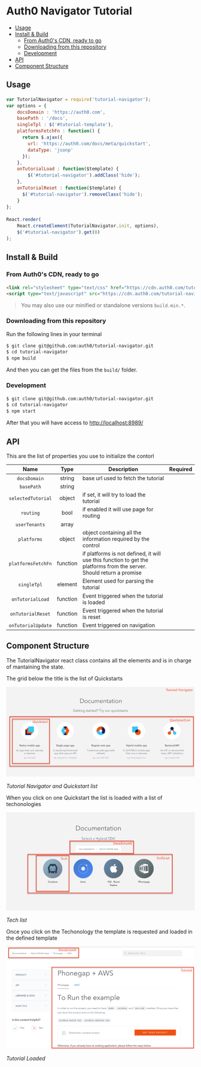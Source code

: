 # Auth0 Navigator Tutorial


- [Usage](#usage)
- [Install & Build](#install-build)
	- [From Auth0's CDN, ready to go](#from-auth0s-cdn-ready-to-go)
	- [Downloading from this repository](#downloading-from-this-repository)
	- [Development](#development)
- [API](#api)
- [Component Structure](#component-structure)


## Usage

```js
var TutorialNavigator = require('tutorial-navigator');  
var options = {
    docsDomain : 'https://auth0.com',
    basePath : '/docs',
    singleTpl : $('#tutorial-template'),
    platformsFetchFn : function() {
      return $.ajax({
        url: 'https://auth0.com/docs/meta/quickstart',
        dataType: 'jsonp'
      });
    },
    onTutorialLoad : function($template) {
        $('#tutorial-navigator').addClass('hide');
    },
    onTutorialReset : function($template) {
      $('#tutorial-navigator').removeClass('hide');
    }
};

React.render(
    React.createElement(TutorialNavigator.init, options),
    $('#tutorial-navigator').get(0)
);
```

## Install & Build

### From Auth0's CDN, ready to go

```html
<link rel="stylesheet" type="text/css" href="https://cdn.auth0.com/tutorial-navigator/0.7.2/build.css">
<script type="text/javascript" src="https://cdn.auth0.com/tutorial-navigator/0.7.2/build.js"></script>
```

> You may also use our minified or standalone versions `build.min.*`.

### Downloading from this repository

Run the following lines in your terminal

```bash
$ git clone git@github.com:auth0/tutorial-navigator.git
$ cd tutorial-navigator
$ npm build
```

And then you can get the files from the `build/` folder.

### Development

```bash
$ git clone git@github.com:auth0/tutorial-navigator.git
$ cd tutorial-navigator
$ npm start
```

After that you will have access to [http://localhost:8989/](http://localhost:8989)

## API

This are the list of properties you use to initialize the contorl

|Name             |Type     |Description|Required|
|:---:|:---:|---|---|
|`docsDomain`       |string   | base url used to fetch the tutorial||
|`basePath`         |string   |||
|`selectedTutorial` |object   | if set, it will try to load the tutorial ||
|`routing`          |bool     | if enabled it will use page for routing||
|`userTenants`      |array    |||
|`platforms`        |object   | object containing all the information required by the control||
|`platformsFetchFn` |function | if platforms is not defined, it will use this function to get the platforms from the server. Should return a promise||
|`singleTpl`        |element  | Element used for parsing the tutorial||
|`onTutorialLoad`   |function | Event triggered when the tutorial is loaded||
|`onTutorialReset`  |function | Event triggered when the tutorial is reset||
|`onTutorialUpdate` |function | Event triggered on navigation| |

## Component Structure

The TutorialNavigator react class contains all the elements and is in charge of mantaining the state.

The grid below the title is the list of Quickstarts  

  ![TutorialNavigator1](./images/TutorialNavigator-1.png)

  _Tutorial Navigator and Quickstart list_

When you click on one Quickstart the list is loaded with a list of techonologies

  ![TutorialNavigator2](./images/TutorialNavigator-2.png)

  _Tech list_

Once you click on the Techonology the template is requested and loaded in the defined template

  ![TutorialNavigator3](./images/TutorialNavigator-3.png)

  _Tutorial Loaded_
